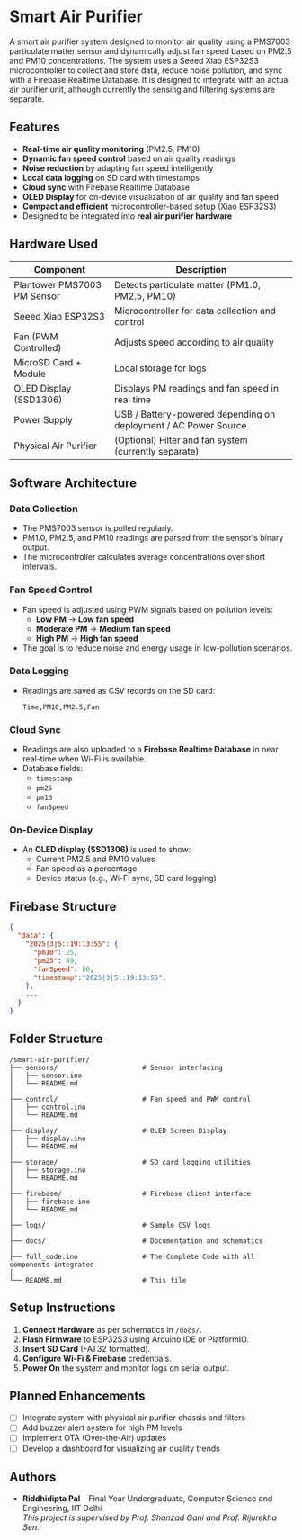 # Smart Air Purifier

A smart air purifier system designed to monitor air quality using a PMS7003 particulate matter sensor and dynamically adjust fan speed based on PM2.5 and PM10 concentrations. The system uses a Seeed Xiao ESP32S3 microcontroller to collect and store data, reduce noise pollution, and sync with a Firebase Realtime Database. It is designed to integrate with an actual air purifier unit, although currently the sensing and filtering systems are separate.

## Features

- **Real-time air quality monitoring** (PM2.5, PM10)
- **Dynamic fan speed control** based on air quality readings
- **Noise reduction** by adapting fan speed intelligently
- **Local data logging** on SD card with timestamps
- **Cloud sync** with Firebase Realtime Database
- **OLED Display** for on-device visualization of air quality and fan speed
- **Compact and efficient** microcontroller-based setup (Xiao ESP32S3)
- Designed to be integrated into **real air purifier hardware**

## Hardware Used

| Component              | Description                                           |
|------------------------|-------------------------------------------------------|
| Plantower PMS7003 PM Sensor      | Detects particulate matter (PM1.0, PM2.5, PM10)       |
| Seeed Xiao ESP32S3     | Microcontroller for data collection and control       |
| Fan (PWM Controlled)   | Adjusts speed according to air quality                |
| MicroSD Card + Module  | Local storage for logs                                |
| OLED Display (SSD1306) | Displays PM readings and fan speed in real time       |
| Power Supply           | USB / Battery-powered depending on deployment / AC Power Source         |
| Physical Air Purifier  | (Optional) Filter and fan system (currently separate) |

## Software Architecture

### Data Collection

- The PMS7003 sensor is polled regularly.
- PM1.0, PM2.5, and PM10 readings are parsed from the sensor's binary output.
- The microcontroller calculates average concentrations over short intervals.

### Fan Speed Control

- Fan speed is adjusted using PWM signals based on pollution levels:
  - **Low PM** → **Low fan speed**
  - **Moderate PM** → **Medium fan speed**
  - **High PM** → **High fan speed**
- The goal is to reduce noise and energy usage in low-pollution scenarios.

### Data Logging

- Readings are saved as CSV records on the SD card:
  ```
  Time,PM10,PM2.5,Fan
  ```

### Cloud Sync

- Readings are also uploaded to a **Firebase Realtime Database** in near real-time when Wi-Fi is available.
- Database fields:
  - `timestamp`
  - `pm25`
  - `pm10`
  - `fanSpeed`

### On-Device Display

- An **OLED display (SSD1306)** is used to show:
  - Current PM2.5 and PM10 values
  - Fan speed as a percentage
  - Device status (e.g., Wi-Fi sync, SD card logging)

## Firebase Structure

```json
{
  "data": {
    "2025|3|5::19:13:55": {
      "pm10": 25,
      "pm25": 49,
      "fanSpeed": 80,
      "timestamp":"2025|3|5::19:13:55",
    },
    ...
  }
}
```

## Folder Structure

```
/smart-air-purifier/
├── sensors/                     # Sensor interfacing
│   ├── sensor.ino
│   └── README.md
│
├── control/                     # Fan speed and PWM control
│   ├── control.ino
│   └── README.md
│
├── display/                     # OLED Screen Display
│   ├── display.ino
│   └── README.md
│
├── storage/                     # SD card logging utilities
│   ├── storage.ino
│   └── README.md
│
├── firebase/                    # Firebase client interface
│   ├── firebase.ino
│   └── README.md
│
├── logs/                        # Sample CSV logs
│
├── docs/                        # Documentation and schematics
│
├── full_code.ino                # The Complete Code with all components integrated
│
└── README.md                    # This file
```

## Setup Instructions

1. **Connect Hardware** as per schematics in `/docs/`.
2. **Flash Firmware** to ESP32S3 using Arduino IDE or PlatformIO.
3. **Insert SD Card** (FAT32 formatted).
4. **Configure Wi-Fi & Firebase** credentials.
5. **Power On** the system and monitor logs on serial output.

## Planned Enhancements

- [ ] Integrate system with physical air purifier chassis and filters
- [ ] Add buzzer alert system for high PM levels
- [ ] Implement OTA (Over-the-Air) updates
- [ ] Develop a dashboard for visualizing air quality trends

## Authors

- **Riddhidipta Pal** – Final Year Undergraduate, Computer Science and Engineering, IIT Delhi  
  _This project is supervised by Prof. Shanzad Gani and Prof. Rijurekha Sen._
